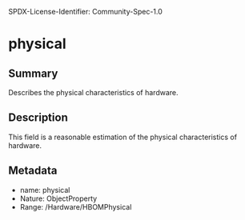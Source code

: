 SPDX-License-Identifier: Community-Spec-1.0

# physical

## Summary

Describes the physical characteristics of hardware.

## Description

This field is a reasonable estimation of the physical characteristics of hardware.

## Metadata

- name: physical
- Nature: ObjectProperty
- Range: /Hardware/HBOMPhysical
